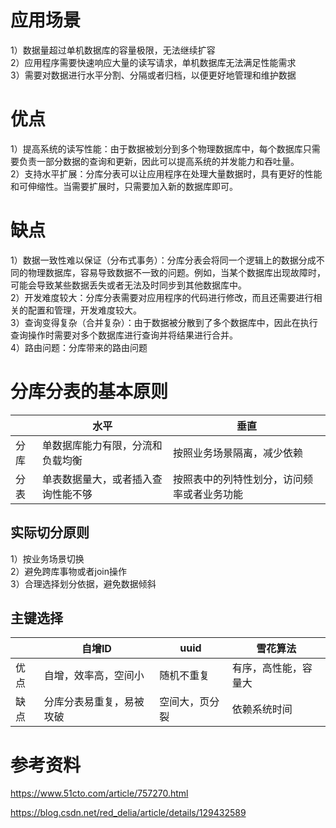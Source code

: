 # 应用场景
1）数据量超过单机数据库的容量极限，无法继续扩容  
2）应用程序需要快速响应大量的读写请求，单机数据库无法满足性能需求  
3）需要对数据进行水平分割、分隔或者归档，以便更好地管理和维护数据  

# 优点
1）提高系统的读写性能：由于数据被划分到多个物理数据库中，每个数据库只需要负责一部分数据的查询和更新，因此可以提高系统的并发能力和吞吐量。  
2）支持水平扩展：分库分表可以让应用程序在处理大量数据时，具有更好的性能和可伸缩性。当需要扩展时，只需要加入新的数据库即可。  

# 缺点
1）数据一致性难以保证（分布式事务）：分库分表会将同一个逻辑上的数据分成不同的物理数据库，容易导致数据不一致的问题。例如，当某个数据库出现故障时，可能会导致某些数据丢失或者无法及时同步到其他数据库中。  
2）开发难度较大：分库分表需要对应用程序的代码进行修改，而且还需要进行相关的配置和管理，开发难度较大。  
3）查询变得复杂（合并复杂）：由于数据被分散到了多个数据库中，因此在执行查询操作时需要对多个数据库进行查询并将结果进行合并。  
4）路由问题：分库带来的路由问题  

# 分库分表的基本原则
|       |水平                      |垂直|
|------ | -------                    | -----|
|分库   |单数据库能力有限，分流和负载均衡|按照业务场景隔离，减少依赖|
|分表   |单表数据量大，或者插入查询性能不够|按照表中的列特性划分，访问频率或者业务功能|

## 实际切分原则
1）按业务场景切换  
2）避免跨库事物或者join操作  
3）合理选择划分依据，避免数据倾斜  

## 主键选择
|     | 自增ID                | uuid    | 雪花算法    |
|-----|-----                  |-----|--------|
| 优点 |自增，效率高，空间小      | 随机不重复    |有序，高性能，容量大      |
| 缺点 |分库分表易重复，易被攻破   | 空间大，页分裂     |依赖系统时间        |

# 参考资料
https://www.51cto.com/article/757270.html  

https://blog.csdn.net/red_delia/article/details/129432589 
